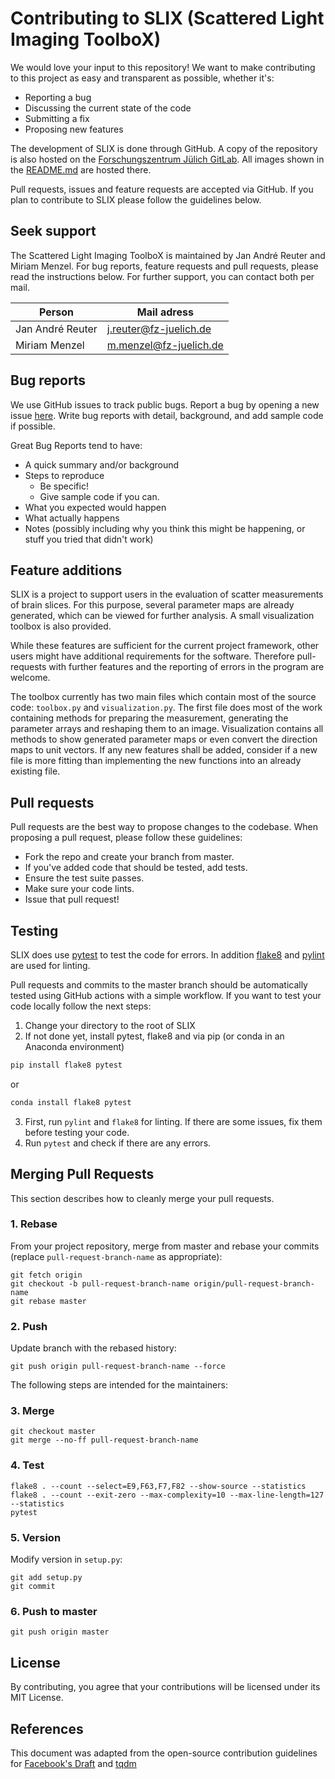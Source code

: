 # Contributing to SLIX (Scattered Light Imaging ToolboX)

We would love your input to this repository! We want to make contributing to this project as easy and transparent as possible, whether it's:

- Reporting a bug
- Discussing the current state of the code
- Submitting a fix
- Proposing new features

The development of SLIX is done through GitHub. A copy of the repository is also hosted on the [Forschungszentrum Jülich GitLab](https://jugit.fz-juelich.de/j.reuter/slix). All images shown in the [README.md](https://github.com/3d-pli/SLIX/blob/master/README.md) are hosted there.

Pull requests, issues and feature requests are accepted via GitHub. If you plan to contribute to SLIX please follow the guidelines below.

## Seek support
The Scattered Light Imaging ToolboX is maintained by Jan André Reuter and Miriam Menzel. For bug reports, feature requests and pull requests, please read the instructions below. For further support, you can contact both per mail.

| Person           | Mail adress            |
| ---------------- | ---------------------- |
| Jan André Reuter | j.reuter@fz-juelich.de |
|    Miriam Menzel | m.menzel@fz-juelich.de |


## Bug reports

We use GitHub issues to track public bugs. Report a bug by opening a new issue [here](https://github.com/3d-pli/SLIX/issues).
Write bug reports with detail, background, and add sample code if possible.

Great Bug Reports tend to have:

- A quick summary and/or background
- Steps to reproduce
    - Be specific!
    - Give sample code if you can. 
- What you expected would happen
- What actually happens
- Notes (possibly including why you think this might be happening, or stuff you tried that didn't work)

## Feature additions
SLIX is a project to support users in the evaluation of scatter measurements of brain slices. For this purpose, several parameter maps are already generated, which can be viewed for further analysis. A small visualization toolbox is also provided.

While these features are sufficient for the current project framework, other users might have additional requirements for the software. Therefore pull-requests with further features and the reporting of errors in the program are welcome.

The toolbox currently has two main files which contain most of the source code: `toolbox.py` and `visualization.py`. The first file does most of the work containing methods for preparing the measurement, generating the parameter arrays and reshaping them to an image. Visualization contains all methods to show generated parameter maps or even convert the direction maps to unit vectors. If any new features shall be added, consider if a new file is more fitting than implementing the new functions into an already existing file.

## Pull requests

Pull requests are the best way to propose changes to the codebase. When proposing a pull request, please follow these guidelines:

- Fork the repo and create your branch from master.
- If you've added code that should be tested, add tests.
- Ensure the test suite passes.
- Make sure your code lints.
- Issue that pull request!

## Testing

SLIX does use [pytest](https://docs.pytest.org/en/stable/) to test the code for errors. In addition [flake8](https://flake8.pycqa.org/en/latest/) and [pylint](https://www.pylint.org/) are used for linting. 

Pull requests and commits to the master branch should be automatically tested using GitHub actions with a simple workflow. If you want to test your code locally follow the next steps:

1. Change your directory to the root of SLIX
2. If not done yet, install pytest, flake8 and via pip (or conda in an Anaconda environment)
```bash 
pip install flake8 pytest
```
or 
```bash
conda install flake8 pytest
```
3. First, run `pylint` and `flake8` for linting. If there are some issues, fix them before testing your code.
4. Run `pytest` and check if there are any errors.

## Merging Pull Requests

This section describes how to cleanly merge your pull requests.

### 1. Rebase

From your project repository, merge from master and rebase your commits
(replace `pull-request-branch-name` as appropriate):

```
git fetch origin
git checkout -b pull-request-branch-name origin/pull-request-branch-name
git rebase master
```

### 2. Push

Update branch with the rebased history:

```
git push origin pull-request-branch-name --force
```

The following steps are intended for the maintainers:

### 3. Merge

```
git checkout master
git merge --no-ff pull-request-branch-name
```

### 4. Test

```
flake8 . --count --select=E9,F63,F7,F82 --show-source --statistics
flake8 . --count --exit-zero --max-complexity=10 --max-line-length=127 --statistics
pytest
```

### 5. Version

Modify version in `setup.py`:

```
git add setup.py
git commit 
```

### 6. Push to master

```
git push origin master
```

## License

By contributing, you agree that your contributions will be licensed under its MIT License.

## References
This document was adapted from the open-source contribution guidelines for [Facebook's Draft](https://github.com/facebook/draft-js/blob/a9316a723f9e918afde44dea68b5f9f39b7d9b00/CONTRIBUTING.md) and [tqdm](https://github.com/tqdm/tqdm/blob/830cd7f9cb3e6fe9b1c3f601ff451debf9509916/CONTRIBUTING.md)

